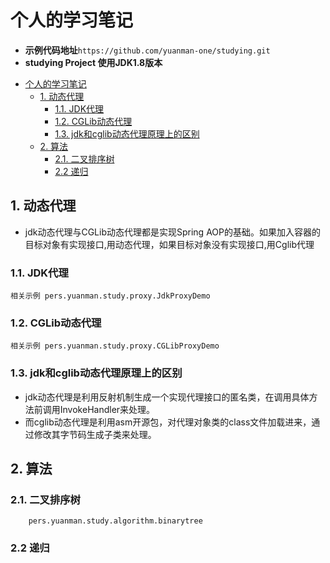 
# 个人的学习笔记

- **示例代码地址**`https://github.com/yuanman-one/studying.git`
- **studying Project 使用JDK1.8版本**

<!-- @import "[TOC]" {cmd="toc" depthFrom=1 depthTo=6 orderedList=false} -->

<!-- code_chunk_output -->

- [个人的学习笔记](#个人的学习笔记)
  - [1. 动态代理](#1-动态代理)
    - [1.1. JDK代理](#11-jdk代理)
    - [1.2. CGLib动态代理](#12-cglib动态代理)
    - [1.3. jdk和cglib动态代理原理上的区别](#13-jdk和cglib动态代理原理上的区别)
  - [2. 算法](#2-算法)
    - [2.1. 二叉排序树](#21-二叉排序树)
    - [2.2 递归](#22-递归)

<!-- /code_chunk_output -->

## 1. 动态代理

- jdk动态代理与CGLib动态代理都是实现Spring AOP的基础。如果加入容器的目标对象有实现接口,用动态代理，如果目标对象没有实现接口,用Cglib代理

### 1.1. JDK代理

    相关示例 pers.yuanman.study.proxy.JdkProxyDemo 

### 1.2. CGLib动态代理

    相关示例 pers.yuanman.study.proxy.CGLibProxyDemo

### 1.3. jdk和cglib动态代理原理上的区别

- jdk动态代理是利用反射机制生成一个实现代理接口的匿名类，在调用具体方法前调用InvokeHandler来处理。
- 而cglib动态代理是利用asm开源包，对代理对象类的class文件加载进来，通过修改其字节码生成子类来处理。

## 2. 算法

### 2.1. 二叉排序树

        pers.yuanman.study.algorithm.binarytree

### 2.2 递归
